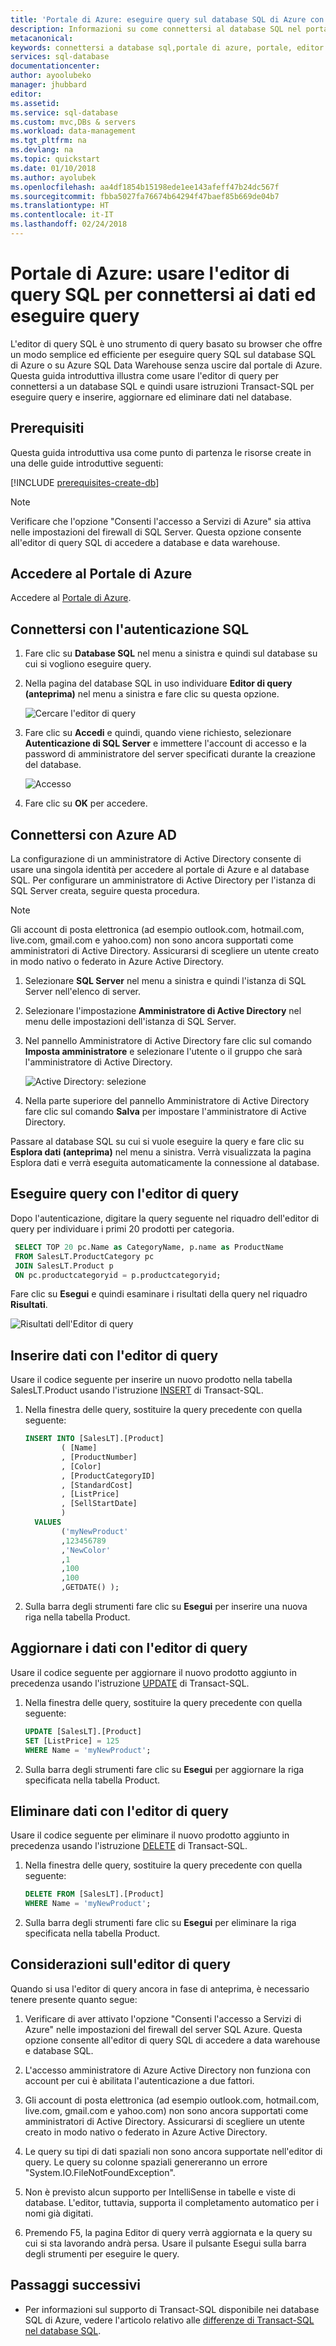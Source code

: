 ```yaml
---
title: 'Portale di Azure: eseguire query sul database SQL di Azure con l''editor di query | Microsoft Docs'
description: Informazioni su come connettersi al database SQL nel portale di Azure usando l'editor di query SQL. Eseguire quindi istruzioni Transact-SQL (T-SQL) per eseguire query e modificare i dati.
metacanonical: 
keywords: connettersi a database sql,portale di azure, portale, editor di query
services: sql-database
documentationcenter: 
author: ayoolubeko
manager: jhubbard
editor: 
ms.assetid: 
ms.service: sql-database
ms.custom: mvc,DBs & servers
ms.workload: data-management
ms.tgt_pltfrm: na
ms.devlang: na
ms.topic: quickstart
ms.date: 01/10/2018
ms.author: ayolubek
ms.openlocfilehash: aa4df1854b15198ede1ee143afeff47b24dc567f
ms.sourcegitcommit: fbba5027fa76674b64294f47baef85b669de04b7
ms.translationtype: HT
ms.contentlocale: it-IT
ms.lasthandoff: 02/24/2018
---
```

# <a name="azure-portal-use-the-sql-query-editor-to-connect-and-query-data"></a>Portale di Azure: usare l'editor di query SQL per connettersi ai dati ed eseguire query

L'editor di query SQL è uno strumento di query basato su browser che offre un modo semplice ed efficiente per eseguire query SQL sul database SQL di Azure o su Azure SQL Data Warehouse senza uscire dal portale di Azure. Questa guida introduttiva illustra come usare l'editor di query per connettersi a un database SQL e quindi usare istruzioni Transact-SQL per eseguire query e inserire, aggiornare ed eliminare dati nel database.

## <a name="prerequisites"></a>Prerequisiti

Questa guida introduttiva usa come punto di partenza le risorse create in una delle guide introduttive seguenti:

[!INCLUDE [prerequisites-create-db](../../includes/sql-database-connect-query-prerequisites-create-db-includes.md)]

> [!NOTE]
> Verificare che l'opzione "Consenti l'accesso a Servizi di Azure" sia attiva nelle impostazioni del firewall di SQL Server. Questa opzione consente all'editor di query SQL di accedere a database e data warehouse.

## <a name="log-in-to-the-azure-portal"></a>Accedere al Portale di Azure

Accedere al [Portale di Azure](https://portal.azure.com/).


## <a name="connect-using-sql-authentication"></a>Connettersi con l'autenticazione SQL

1. Fare clic su **Database SQL** nel menu a sinistra e quindi sul database su cui si vogliono eseguire query.

2. Nella pagina del database SQL in uso individuare **Editor di query (anteprima)** nel menu a sinistra e fare clic su questa opzione.

    ![Cercare l'editor di query](./media/sql-database-connect-query-portal/find-query-editor.PNG)

3. Fare clic su **Accedi** e quindi, quando viene richiesto, selezionare **Autenticazione di SQL Server** e immettere l'account di accesso e la password di amministratore del server specificati durante la creazione del database.

    ![Accesso](./media/sql-database-connect-query-portal/login-menu.png)

4. Fare clic su **OK** per accedere.


## <a name="connect-using-azure-ad"></a>Connettersi con Azure AD

La configurazione di un amministratore di Active Directory consente di usare una singola identità per accedere al portale di Azure e al database SQL. Per configurare un amministratore di Active Directory per l'istanza di SQL Server creata, seguire questa procedura.

> [!NOTE]
> Gli account di posta elettronica (ad esempio outlook.com, hotmail.com, live.com, gmail.com e yahoo.com) non sono ancora supportati come amministratori di Active Directory. Assicurarsi di scegliere un utente creato in modo nativo o federato in Azure Active Directory.

1. Selezionare **SQL Server** nel menu a sinistra e quindi l'istanza di SQL Server nell'elenco di server.

2. Selezionare l'impostazione **Amministratore di Active Directory** nel menu delle impostazioni dell'istanza di SQL Server.

3. Nel pannello Amministratore di Active Directory fare clic sul comando **Imposta amministratore** e selezionare l'utente o il gruppo che sarà l'amministratore di Active Directory.

    ![Active Directory: selezione](./media/sql-database-connect-query-portal/select-active-directory.png)

4. Nella parte superiore del pannello Amministratore di Active Directory fare clic sul comando **Salva** per impostare l'amministratore di Active Directory.

Passare al database SQL su cui si vuole eseguire la query e fare clic su **Esplora dati (anteprima)** nel menu a sinistra. Verrà visualizzata la pagina Esplora dati e verrà eseguita automaticamente la connessione al database.


## <a name="run-query-using-query-editor"></a>Eseguire query con l'editor di query

Dopo l'autenticazione, digitare la query seguente nel riquadro dell'editor di query per individuare i primi 20 prodotti per categoria.

```sql
 SELECT TOP 20 pc.Name as CategoryName, p.name as ProductName
 FROM SalesLT.ProductCategory pc
 JOIN SalesLT.Product p
 ON pc.productcategoryid = p.productcategoryid;
```

Fare clic su **Esegui** e quindi esaminare i risultati della query nel riquadro **Risultati**.

![Risultati dell'Editor di query](./media/sql-database-connect-query-portal/query-editor-results.png)

## <a name="insert-data-using-query-editor"></a>Inserire dati con l'editor di query

Usare il codice seguente per inserire un nuovo prodotto nella tabella SalesLT.Product usando l'istruzione [INSERT](https://msdn.microsoft.com/library/ms174335.aspx) di Transact-SQL.

1. Nella finestra delle query, sostituire la query precedente con quella seguente:

   ```sql
   INSERT INTO [SalesLT].[Product]
           ( [Name]
           , [ProductNumber]
           , [Color]
           , [ProductCategoryID]
           , [StandardCost]
           , [ListPrice]
           , [SellStartDate]
           )
     VALUES
           ('myNewProduct'
           ,123456789
           ,'NewColor'
           ,1
           ,100
           ,100
           ,GETDATE() );
   ```

2. Sulla barra degli strumenti fare clic su **Esegui** per inserire una nuova riga nella tabella Product.

## <a name="update-data-using-query-editor"></a>Aggiornare i dati con l'editor di query

Usare il codice seguente per aggiornare il nuovo prodotto aggiunto in precedenza usando l'istruzione [UPDATE](https://msdn.microsoft.com/library/ms177523.aspx) di Transact-SQL.

1. Nella finestra delle query, sostituire la query precedente con quella seguente:

   ```sql
   UPDATE [SalesLT].[Product]
   SET [ListPrice] = 125
   WHERE Name = 'myNewProduct';
   ```

2. Sulla barra degli strumenti fare clic su **Esegui** per aggiornare la riga specificata nella tabella Product.

## <a name="delete-data-using-query-editor"></a>Eliminare dati con l'editor di query

Usare il codice seguente per eliminare il nuovo prodotto aggiunto in precedenza usando l'istruzione [DELETE](https://msdn.microsoft.com/library/ms189835.aspx) di Transact-SQL.

1. Nella finestra delle query, sostituire la query precedente con quella seguente:

   ```sql
   DELETE FROM [SalesLT].[Product]
   WHERE Name = 'myNewProduct';
   ```

2. Sulla barra degli strumenti fare clic su **Esegui** per eliminare la riga specificata nella tabella Product.


## <a name="query-editor-considerations"></a>Considerazioni sull'editor di query

Quando si usa l'editor di query ancora in fase di anteprima, è necessario tenere presente quanto segue:

1. Verificare di aver attivato l'opzione "Consenti l'accesso a Servizi di Azure" nelle impostazioni del firewall del server SQL Azure. Questa opzione consente all'editor di query SQL di accedere a data warehouse e database SQL.

2. L'accesso amministratore di Azure Active Directory non funziona con account per cui è abilitata l'autenticazione a due fattori.

3. Gli account di posta elettronica (ad esempio outlook.com, hotmail.com, live.com, gmail.com e yahoo.com) non sono ancora supportati come amministratori di Active Directory. Assicurarsi di scegliere un utente creato in modo nativo o federato in Azure Active Directory.

4. Le query su tipi di dati spaziali non sono ancora supportate nell'editor di query. Le query su colonne spaziali genereranno un errore "System.IO.FileNotFoundException".

5. Non è previsto alcun supporto per IntelliSense in tabelle e viste di database. L'editor, tuttavia, supporta il completamento automatico per i nomi già digitati.

6. Premendo F5, la pagina Editor di query verrà aggiornata e la query su cui si sta lavorando andrà persa. Usare il pulsante Esegui sulla barra degli strumenti per eseguire le query.


## <a name="next-steps"></a>Passaggi successivi

- Per informazioni sul supporto di Transact-SQL disponibile nei database SQL di Azure, vedere l'articolo relativo alle [differenze di Transact-SQL nel database SQL](sql-database-transact-sql-information.md).
